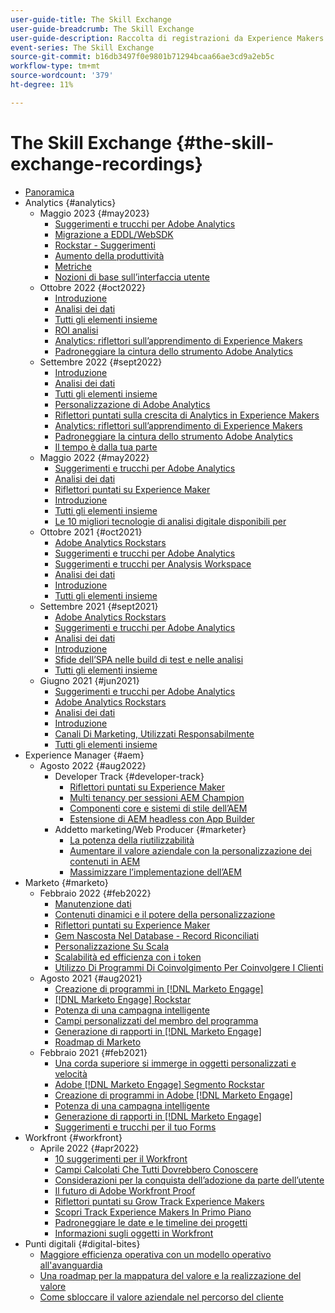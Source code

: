 ```yaml
---
user-guide-title: The Skill Exchange
user-guide-breadcrumb: The Skill Exchange
user-guide-description: Raccolta di registrazioni da Experience Makers The Skill Exchange
event-series: The Skill Exchange
source-git-commit: b16db3497f0e9801b71294bcaa66ae3cd9a2eb5c
workflow-type: tm+mt
source-wordcount: '379'
ht-degree: 11%

---
```



# The Skill Exchange {#the-skill-exchange-recordings}

+ [Panoramica](overview.md)
+ Analytics {#analytics}
   + Maggio 2023 {#may2023}
      + [Suggerimenti e trucchi per Adobe Analytics](analytics/may2023/tips-and-tricks.md)
      + [Migrazione a EDDL/WebSDK](analytics/may2023/migrate.md)
      + [Rockstar - Suggerimenti](analytics/may2023/rockstar-tips.md)
      + [Aumento della produttività](analytics/may2023/productivity.md)
      + [Metriche](analytics/may2023/metrics.md)
      + [Nozioni di base sull’interfaccia utente](analytics/may2023/user-interface.md)
   + Ottobre 2022 {#oct2022}
      + [Introduzione](analytics/oct2022/getting-started.md)
      + [Analisi dei dati](analytics/oct2022/analyzing-the-data.md)
      + [Tutti gli elementi insieme](analytics/oct2022/putting-it-all-together.md)
      + [ROI analisi](analytics/oct2022/analytics-roi.md)
      + [Analytics: riflettori sull’apprendimento di Experience Makers](analytics/oct2022/spotlight.md)
      + [Padroneggiare la cintura dello strumento Adobe Analytics](analytics/oct2022/toolbelt.md)
   + Settembre 2022 {#sept2022}
      + [Introduzione](analytics/sept2022/getting-started.md)
      + [Analisi dei dati](analytics/sept2022/analyzing-the-data.md)
      + [Tutti gli elementi insieme](analytics/sept2022/putting-it-all-together.md)
      + [Personalizzazione di Adobe Analytics](analytics/sept2022/making-analytics-your-own.md)
      + [Riflettori puntati sulla crescita di Analytics in Experience Makers](analytics/sept2022/grow-spotlight.md)
      + [Analytics: riflettori sull’apprendimento di Experience Makers](analytics/sept2022/learn-spotlight.md)
      + [Padroneggiare la cintura dello strumento Adobe Analytics](analytics/sept2022/toolbelt.md)
      + [Il tempo è dalla tua parte](analytics/sept2022/time-is-on-your-side.md)
   + Maggio 2022 {#may2022}
      + [Suggerimenti e trucchi per Adobe Analytics](analytics/may2022/tips-and-tricks.md)
      + [Analisi dei dati](analytics/may2022/analyze-data.md)
      + [Riflettori puntati su Experience Maker](analytics/may2022/experience-makers-spotlight.md)
      + [Introduzione](analytics/may2022/getting-started.md)
      + [Tutti gli elementi insieme](analytics/may2022/putting-all-together.md)
      + [Le 10 migliori tecnologie di analisi digitale disponibili per](analytics/may2022/top-ten.md)
   + Ottobre 2021 {#oct2021}
      + [Adobe Analytics Rockstars](analytics/oct2021/analytics-rockstars.md)
      + [Suggerimenti e trucchi per Adobe Analytics](analytics/oct2021/tips-and-tricks.md)
      + [Suggerimenti e trucchi per Analysis Workspace](analytics/oct2021/analysis-workspace-tips-and-tricks.md)
      + [Analisi dei dati](analytics/oct2021/analyze-data.md)
      + [Introduzione](analytics/oct2021/getting-started.md)
      + [Tutti gli elementi insieme](analytics/oct2021/putting-all-together.md)
   + Settembre 2021 {#sept2021}
      + [Adobe Analytics Rockstars](analytics/sept2021/analytics-rockstars.md)
      + [Suggerimenti e trucchi per Adobe Analytics](analytics/sept2021/tips-and-tricks.md)
      + [Analisi dei dati](analytics/sept2021/analyze-data.md)
      + [Introduzione](analytics/sept2021/getting-started.md)
      + [Sfide dell’SPA nelle build di test e nelle analisi](analytics/sept2021/navigate-spa.md)
      + [Tutti gli elementi insieme](analytics/sept2021/putting-all-together.md)
   + Giugno 2021 {#jun2021}
      + [Suggerimenti e trucchi per Adobe Analytics](analytics/jun2021/tips-and-tricks.md)
      + [Adobe Analytics Rockstars](analytics/jun2021/analytics-rockstars.md)
      + [Analisi dei dati](analytics/jun2021/analyze-data.md)
      + [Introduzione](analytics/jun2021/getting-started.md)
      + [Canali Di Marketing, Utilizzati Responsabilmente](analytics/jun2021/marketing-channels.md)
      + [Tutti gli elementi insieme](analytics/jun2021/putting-all-together.md)
+ Experience Manager {#aem}
   + Agosto 2022 {#aug2022}
      + Developer Track {#developer-track}
         + [Riflettori puntati su Experience Maker](aem/aug2022/spotlight.md)
         + [Multi tenancy per sessioni AEM Champion](aem/aug2022/multi-tenancy.md)
         + [Componenti core e sistemi di stile dell’AEM](aem/aug2022/core-components.md)
         + [Estensione di AEM headless con App Builder](aem/aug2022/app-builder.md)
      + Addetto marketing/Web Producer {#marketer}
         + [La potenza della riutilizzabilità](aem/aug2022/reusability.md)
         + [Aumentare il valore aziendale con la personalizzazione dei contenuti in AEM](aem/aug2022/personalization.md)
         + [Massimizzare l’implementazione dell’AEM](aem/aug2022/implementation.md)
+ Marketo {#marketo}
   + Febbraio 2022 {#feb2022}
      + [Manutenzione dati](marketo/feb2022/data-maintenance.md)
      + [Contenuti dinamici e il potere della personalizzazione](marketo/feb2022/dynamic-content.md)
      + [Riflettori puntati su Experience Maker](marketo/feb2022/experience-makers-spotlight.md)
      + [Gem Nascosta Nel Database - Record Riconciliati](marketo/feb2022/hidden-gems.md)
      + [Personalizzazione Su Scala](marketo/feb2022/personalization-at-scale.md)
      + [Scalabilità ed efficienza con i token](marketo/feb2022/using-tokens.md)
      + [Utilizzo Di Programmi Di Coinvolgimento Per Coinvolgere I Clienti](marketo/feb2022/utilize-engagement-programs.md)
   + Agosto 2021 {#aug2021}
      + [Creazione di programmi in [!DNL Marketo Engage]](marketo/aug2021/create-programs.md)
      + [[!DNL Marketo Engage] Rockstar](marketo/aug2021/engage-rockstars.md)
      + [Potenza di una campagna intelligente](marketo/aug2021/smart-campaign.md)
      + [Campi personalizzati del membro del programma](marketo/aug2021/program-member-custom-fields.md)
      + [Generazione di rapporti in [!DNL Marketo Engage]](marketo/aug2021/reporting.md)
      + [Roadmap di Marketo](marketo/aug2021/marketo-roadmap.md)
   + Febbraio 2021 {#feb2021}
      + [Una corda superiore si immerge in oggetti personalizzati e velocità](marketo/feb2021/custom-objects.md)
      + [Adobe [!DNL Marketo Engage] Segmento Rockstar](marketo/feb2021/rockstar.md)
      + [Creazione di programmi in Adobe [!DNL Marketo Engage]](marketo/feb2021/create-programs.md)
      + [Potenza di una campagna intelligente](marketo/feb2021/power-of-smart-campaign.md)
      + [Generazione di rapporti in [!DNL Marketo Engage]](marketo/feb2021/reporting-within-marketo.md)
      + [Suggerimenti e trucchi per il tuo Forms](marketo/feb2021/forms-tips-and-tricks.md)
+ Workfront {#workfront}
   + Aprile 2022 {#apr2022}
      + [10 suggerimenti per il Workfront](workfront/apr2022/ten-tips.md)
      + [Campi Calcolati Che Tutti Dovrebbero Conoscere](workfront/apr2022/calculated-fields.md)
      + [Considerazioni per la conquista dell’adozione da parte dell’utente](workfront/apr2022/user-adoption.md)
      + [Il futuro di Adobe Workfront Proof](workfront/apr2022/workfront-proof.md)
      + [Riflettori puntati su Grow Track Experience Makers](workfront/apr2022/grow-track-spotlight.md)
      + [Scopri Track Experience Makers In Primo Piano](workfront/apr2022/learn-track-spotlight.md)
      + [Padroneggiare le date e le timeline dei progetti](workfront/apr2022/projects-dates-timelines.md)
      + [Informazioni sugli oggetti in Workfront](workfront/apr2022/understanding-objects.md)
+ Punti digitali {#digital-bites}
   + [Maggiore efficienza operativa con un modello operativo all&#39;avanguardia](digital-bites/operational-model.md)
   + [Una roadmap per la mappatura del valore e la realizzazione del valore](digital-bites/roadmap.md)
   + [Come sbloccare il valore aziendale nel percorso del cliente](digital-bites/business-value.md)
